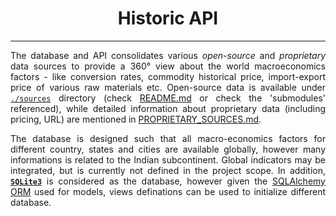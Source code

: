 <h1 align = "center">Historic API</h1>

---

<div align = "justify">

The database and API consolidates various *open-source* and *proprietary* data sources to provide a 360° view about the world macroeconomics factors -
like conversion rates, commodity historical price, import-export price of various raw materials etc. Open-source data is available under [`./sources`](./sources)
directory (check [README.md](./sources/README.md) or check the 'submodules' referenced), while detailed information about proprietary data (including pricing, URL)
are mentioned in [PROPRIETARY_SOURCES.md](./sources/PROPRIETARY_SOURCES.md).

The database is designed such that all macro-economics factors for different country, states and cities are available globally, however many informations is related
to the Indian subcontinent. Global indicators may be integrated, but is currently not defined in the project scope. In addition,
[**`SQLite3`**](https://www.sqlite.org/index.html) is considered as the database, however given the [SQLAlchemy ORM](https://docs.sqlalchemy.org/en/20/orm/) used
for models, views definations can be used to initialize different database.

</div>